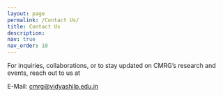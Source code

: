 ```yaml
---
layout: page
permalink: /Contact Us/
title: Contact Us
description:
nav: true
nav_order: 10
---
```


For inquiries, collaborations, or to stay updated on CMRG’s research and events, reach out to us at

E-Mail: cmrg@vidyashilp.edu.in
